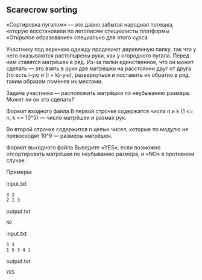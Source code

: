 ## Scarecrow sorting

«Сортировка пугалом» — это давно забытая народная потешка, которую восстановили по летописям специалисты платформы «Открытое образование» специально для этого курса.

Участнику под верхнюю одежду продевают деревянную палку, так что у него оказываются растопырены руки, как у огородного пугала. Перед ним ставятся  матрёшек в ряд. Из-за палки единственное, что он может сделать — это взять в руки две матрешки на расстоянии  друг от друга (то есть i-ую и (i + k)-ую), развернуться и поставить их обратно в ряд, таким образом поменяв их местами.

Задача участника — расположить матрёшки по неубыванию размера. Может ли он это сделать?

Формат входного файла
В первой строчке содержатся числа n и k (1 <= n, k <= 10^5) — число матрёшек и размах рук.

Во второй строчке содержится n целых чисел, которые по модулю не превосходят 10^9 — размеры матрёшек.

Формат выходного файла
Выведите «YES», если возможно отсортировать матрёшки по неубыванию размера, и «NO» в противном случае.

Примеры:


input.txt
```
3 2
2 1 3
```
output.txt
```
NO
```

input.txt
```
5 3
1 5 3 4 1
```
output.txt
```
YES
```
